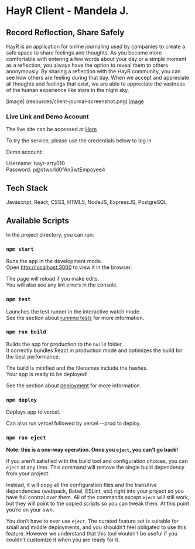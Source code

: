 # HayR Client - Mandela J.

## Record Reflection, Share Safely

HayR is an application for online journaling used by companies to create a safe space to share feelings and thoughts. As you become more comfortable with entering a few words about your day or a simple moment as a reflection, you always have the option to reveal them to others anonymously. By sharing a reflection with the HayR community, you can see how others are feeling during that day. When we accept and appreciate all thoughts and feelings that exist, we are able to appreciate the vastness of the human experience like stars in the night sky.

[image] (resources/client-journal-screenshot.png) [image](resources/client-entry-screenshot.png)

### Live Link and Demo Account

The live site can be accessed at [Here](https://hayr-client-c151vfp53.vercel.app/)

To try the service, please use the credentials below to log in

Demo account: 

Username: hayr-arty010<br />
Password: p@stworld0fAn3wtEmpoyee4

## Tech Stack

Javascript, React, CSS3, HTML5, NodeJS, ExpressJS, PostgreSQL

## Available Scripts

In the project directory, you can run:

### `npm start`

Runs the app in the development mode.<br />
Open [http://localhost:3000](http://localhost:3000) to view it in the browser.

The page will reload if you make edits.<br />
You will also see any lint errors in the console.

### `npm test`

Launches the test runner in the interactive watch mode.<br />
See the section about [running tests](https://facebook.github.io/create-react-app/docs/running-tests) for more information.

### `npm run build`

Builds the app for production to the `build` folder.<br />
It correctly bundles React in production mode and optimizes the build for the best performance.

The build is minified and the filenames include the hashes.<br />
Your app is ready to be deployed!

See the section about [deployment](https://facebook.github.io/create-react-app/docs/deployment) for more information.

### `npm deploy`

Deploys app to vercel.

Can also run vercel followed by vercel --prod to deploy.

### `npm run eject`

**Note: this is a one-way operation. Once you `eject`, you can’t go back!**

If you aren’t satisfied with the build tool and configuration choices, you can `eject` at any time. This command will remove the single build dependency from your project.

Instead, it will copy all the configuration files and the transitive dependencies (webpack, Babel, ESLint, etc) right into your project so you have full control over them. All of the commands except `eject` will still work, but they will point to the copied scripts so you can tweak them. At this point you’re on your own.

You don’t have to ever use `eject`. The curated feature set is suitable for small and middle deployments, and you shouldn’t feel obligated to use this feature. However we understand that this tool wouldn’t be useful if you couldn’t customize it when you are ready for it.
